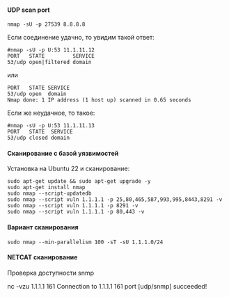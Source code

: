 #### UDP scan port

```
nmap -sU -p 27539 8.8.8.8
```


Если соединение удачно, то увидим такой ответ:

```
#nmap -sU -p U:53 11.1.11.12
PORT   STATE         SERVICE
53/udp open|filtered domain
```

или

```
PORT   STATE SERVICE
53/udp open  domain
Nmap done: 1 IP address (1 host up) scanned in 0.65 seconds
```

Если же неудачное, то такое:

```
#nmap -sU -p U:53 11.1.11.13
PORT   STATE  SERVICE
53/udp closed domain
```



#### Сканирование с базой уязвимостей

Установка на Ubuntu 22 и сканирование:
```
sudo apt-get update && sudo apt-get upgrade -y
sudo apt-get install nmap
sudo nmap --script-updatedb
sudo nmap --script vuln 1.1.1.1 -p 25,80,465,587,993,995,8443,8291 -v
sudo nmap --script vuln 1.1.1.1 -p 8291 -v
sudo nmap --script vuln 1.1.1.1 -p 80,443 -v
```

#### Вариант сканирования
```
sudo nmap --min-parallelism 100 -sT -sU 1.1.1.0/24
```


#### NETCAT сканирование
Проверка доступности snmp

nc -vzu 1.1.1.1 161
Connection to 1.1.1.1 161 port [udp/snmp] succeeded!


